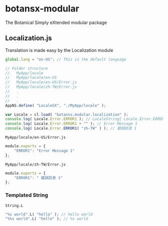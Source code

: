 # botansx-modular
The Botanical Simply eXtended modular package

## Localization.js
Translation is made easy by the Localization module
```javascript
global.lang = "en-US"; // This is the default language

// Folder structure
//   MyApp/locale
//   MyApp/locale/en-US
//   MyApp/locale/en-US/Error.js
//   MyApp/locale/zh-TW/Error.js
//   .
//   .
//   .
AppNS.define( "LocaleSX", "./MyApp/locale" );

var Locale = cl.load( "botansx.modular.localization" );
console.log( Locale.Error.ERROR1 ); // LocaleString[ Locale.Error.ERROR1 ]
console.log( Locale.Error.ERROR1 + "" ); // Error Message 1
console.log( Locale.Error.ERROR1( "zh-TW" ) ); // 錯誤訊息 1
```

`MyApp/locale/en-US/Error.js`
```javascript
module.exports = {
    "ERROR1": "Error Message 1"
};
```

`MyApp/locale/zh-TW/Error.js`
```javascript
module.exports = {
    "ERROR1": " 錯誤訊息 1"
};
```

### Templated String
`String.L`
```javascript
"%s world".L( "hello" ); // hello world
"%%s world".L( "hello" ); // %s world
```

